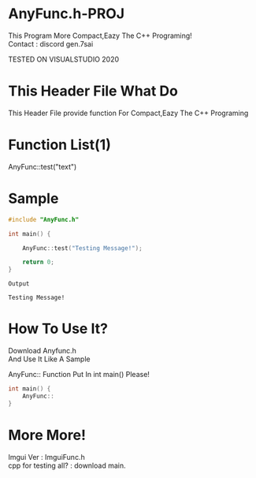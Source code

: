 # AnyFunc.h-PROJ
This Program More Compact,Eazy The C++ Programing!  
Contact : discord gen.7sai  

TESTED ON VISUALSTUDIO 2020

# This Header File What Do
This Header File provide function For Compact,Eazy The C++ Programing

# Function List(1)
AnyFunc::test("text")

# Sample

```cpp
#include "AnyFunc.h"

int main() {

    AnyFunc::test("Testing Message!");

    return 0;
}
```
```
Output

Testing Message!
```

# How To Use It?

Download Anyfunc.h  
And Use It Like A Sample  

AnyFunc:: Function Put In int main() Please!

```cpp
int main() {
    AnyFunc::
}
```

# More More!
Imgui Ver : ImguiFunc.h  
cpp for testing all? : download main.  
